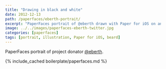 ```yaml
---
title: "Drawing in black and white"
date: 2012-12-13
path: /paperfaces/eberth-portrait/
excerpt: "PaperFaces portrait of @eberth drawn with Paper for iOS on an iPad."
image: ../../images/paperfaces-eberth-twitter.jpg
categories: [paperfaces]
tags: [portrait, illustration, Paper for iOS, beard]
---
```


PaperFaces portrait of project donator [@eberth](https://twitter.com/eberth).

{% include_cached boilerplate/paperfaces.md %}
